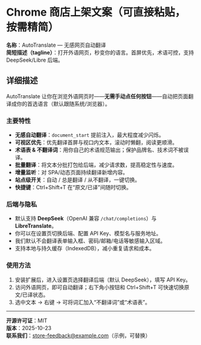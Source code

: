 
# Chrome 商店上架文案（可直接粘贴，按需精简）

**名称**：AutoTranslate — 无感网页自动翻译  
**简短描述（tagline）**：打开外语网页，秒变你的语言。首屏优先，术语可控，支持 DeepSeek/Libre 后端。

## 详细描述
AutoTranslate 让你在浏览外语网页时——**无需手动点任何按钮**——自动把页面翻译成你的首选语言（默认跟随系统/浏览器）。

### 主要特性
- **无感自动翻译**：`document_start` 提前注入，最大程度减少闪烁。
- **可视区优先**：优先翻译首屏与视口内文本，滚动时懒翻，阅读更顺滑。
- **术语表 & 不翻译词**：用你自己的术语规范输出；保护品牌名、技术词不被误译。
- **批量翻译**：将文本分批打包给后端，减少请求数，提高稳定性与速度。
- **增量监听**：对 SPA/动态页面持续翻译新增内容。
- **站点级开关**：自动 / 总是翻译 / 从不翻译，一键切换。
- **快捷键**：Ctrl+Shift+T 在“原文/已译”间随时切换。

### 后端与隐私
- 默认支持 **DeepSeek**（OpenAI 兼容 `/chat/completions`）与 **LibreTranslate**。
- 你可以在设置页切换后端、配置 API Key、模型名与服务地址。
- 我们默认不会翻译表单输入框、密码/邮箱/电话等敏感输入区域。
- 支持本地与持久缓存（IndexedDB），减小重复请求和成本。

### 使用方法
1. 安装扩展后，进入设置页选择翻译后端（默认 DeepSeek），填写 API Key。
2. 访问外语网页，即可自动翻译；右下角小按钮和 Ctrl+Shift+T 可快速切换原文/已译状态。
3. 选中文本 → 右键 → 可将词汇加入“不翻译词”或“术语表”。

---

**开源许可证**：MIT  
**版本**：2025-10-23  
**联系我们**：store-feedback@example.com（示例，可替换）
